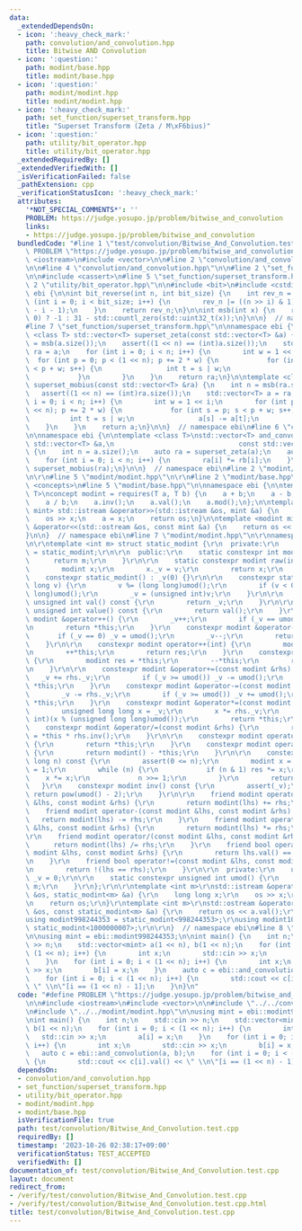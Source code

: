 ```yaml
---
data:
  _extendedDependsOn:
  - icon: ':heavy_check_mark:'
    path: convolution/and_convolution.hpp
    title: Bitwise AND Convolution
  - icon: ':question:'
    path: modint/base.hpp
    title: modint/base.hpp
  - icon: ':question:'
    path: modint/modint.hpp
    title: modint/modint.hpp
  - icon: ':heavy_check_mark:'
    path: set_function/superset_transform.hpp
    title: "Superset Transform (Zeta / M\xF6bius)"
  - icon: ':question:'
    path: utility/bit_operator.hpp
    title: utility/bit_operator.hpp
  _extendedRequiredBy: []
  _extendedVerifiedWith: []
  _isVerificationFailed: false
  _pathExtension: cpp
  _verificationStatusIcon: ':heavy_check_mark:'
  attributes:
    '*NOT_SPECIAL_COMMENTS*': ''
    PROBLEM: https://judge.yosupo.jp/problem/bitwise_and_convolution
    links:
    - https://judge.yosupo.jp/problem/bitwise_and_convolution
  bundledCode: "#line 1 \"test/convolution/Bitwise_And_Convolution.test.cpp\"\n#define\
    \ PROBLEM \"https://judge.yosupo.jp/problem/bitwise_and_convolution\"\n\n#include\
    \ <iostream>\n#include <vector>\n\n#line 2 \"convolution/and_convolution.hpp\"\
    \n\n#line 4 \"convolution/and_convolution.hpp\"\n\n#line 2 \"set_function/superset_transform.hpp\"\
    \n\n#include <cassert>\n#line 5 \"set_function/superset_transform.hpp\"\n\n#line\
    \ 2 \"utility/bit_operator.hpp\"\n\n#include <bit>\n#include <cstdint>\n\nnamespace\
    \ ebi {\n\nint bit_reverse(int n, int bit_size) {\n    int rev_n = 0;\n    for\
    \ (int i = 0; i < bit_size; i++) {\n        rev_n |= ((n >> i) & 1) << (bit_size\
    \ - i - 1);\n    }\n    return rev_n;\n}\n\nint msb(int x) {\n    return (x ==\
    \ 0) ? -1 : 31 - std::countl_zero(std::uint32_t(x));\n}\n\n}  // namespace ebi\n\
    #line 7 \"set_function/superset_transform.hpp\"\n\nnamespace ebi {\n\ntemplate\
    \ <class T> std::vector<T> superset_zeta(const std::vector<T> &a) {\n    int n\
    \ = msb(a.size());\n    assert((1 << n) == (int)a.size());\n    std::vector<T>\
    \ ra = a;\n    for (int i = 0; i < n; i++) {\n        int w = 1 << i;\n      \
    \  for (int p = 0; p < (1 << n); p += 2 * w) {\n            for (int s = p; s\
    \ < p + w; s++) {\n                int t = s | w;\n                ra[s] += ra[t];\n\
    \            }\n        }\n    }\n    return ra;\n}\n\ntemplate <class T> std::vector<T>\
    \ superset_mobius(const std::vector<T> &ra) {\n    int n = msb(ra.size());\n \
    \   assert((1 << n) == (int)ra.size());\n    std::vector<T> a = ra;\n    for (int\
    \ i = 0; i < n; i++) {\n        int w = 1 << i;\n        for (int p = 0; p < (1\
    \ << n); p += 2 * w) {\n            for (int s = p; s < p + w; s++) {\n      \
    \          int t = s | w;\n                a[s] -= a[t];\n            }\n    \
    \    }\n    }\n    return a;\n}\n\n}  // namespace ebi\n#line 6 \"convolution/and_convolution.hpp\"\
    \n\nnamespace ebi {\n\ntemplate <class T>\nstd::vector<T> and_convolution(const\
    \ std::vector<T> &a,\n                               const std::vector<T> &b)\
    \ {\n    int n = a.size();\n    auto ra = superset_zeta(a);\n    auto rb = superset_zeta(b);\n\
    \    for (int i = 0; i < n; i++) {\n        ra[i] *= rb[i];\n    }\n    return\
    \ superset_mobius(ra);\n}\n\n}  // namespace ebi\n#line 2 \"modint/modint.hpp\"\
    \n\r\n#line 5 \"modint/modint.hpp\"\n\r\n#line 2 \"modint/base.hpp\"\n\n#include\
    \ <concepts>\n#line 5 \"modint/base.hpp\"\n\nnamespace ebi {\n\ntemplate <class\
    \ T>\nconcept modint = requires(T a, T b) {\n    a + b;\n    a - b;\n    a *b;\n\
    \    a / b;\n    a.inv();\n    a.val();\n    a.mod();\n};\n\ntemplate <modint\
    \ mint> std::istream &operator>>(std::istream &os, mint &a) {\n    long long x;\n\
    \    os >> x;\n    a = x;\n    return os;\n}\n\ntemplate <modint mint>\nstd::ostream\
    \ &operator<<(std::ostream &os, const mint &a) {\n    return os << a.val();\n\
    }\n\n}  // namespace ebi\n#line 7 \"modint/modint.hpp\"\n\r\nnamespace ebi {\r\
    \n\r\ntemplate <int m> struct static_modint {\r\n  private:\r\n    using modint\
    \ = static_modint;\r\n\r\n  public:\r\n    static constexpr int mod() {\r\n  \
    \      return m;\r\n    }\r\n\r\n    static constexpr modint raw(int v) {\r\n\
    \        modint x;\r\n        x._v = v;\r\n        return x;\r\n    }\r\n\r\n\
    \    constexpr static_modint() : _v(0) {}\r\n\r\n    constexpr static_modint(long\
    \ long v) {\r\n        v %= (long long)umod();\r\n        if (v < 0) v += (long\
    \ long)umod();\r\n        _v = (unsigned int)v;\r\n    }\r\n\r\n    constexpr\
    \ unsigned int val() const {\r\n        return _v;\r\n    }\r\n\r\n    constexpr\
    \ unsigned int value() const {\r\n        return val();\r\n    }\r\n\r\n    constexpr\
    \ modint &operator++() {\r\n        _v++;\r\n        if (_v == umod()) _v = 0;\r\
    \n        return *this;\r\n    }\r\n    constexpr modint &operator--() {\r\n \
    \       if (_v == 0) _v = umod();\r\n        _v--;\r\n        return *this;\r\n\
    \    }\r\n\r\n    constexpr modint operator++(int) {\r\n        modint res = *this;\r\
    \n        ++*this;\r\n        return res;\r\n    }\r\n    constexpr modint operator--(int)\
    \ {\r\n        modint res = *this;\r\n        --*this;\r\n        return res;\r\
    \n    }\r\n\r\n    constexpr modint &operator+=(const modint &rhs) {\r\n     \
    \   _v += rhs._v;\r\n        if (_v >= umod()) _v -= umod();\r\n        return\
    \ *this;\r\n    }\r\n    constexpr modint &operator-=(const modint &rhs) {\r\n\
    \        _v -= rhs._v;\r\n        if (_v >= umod()) _v += umod();\r\n        return\
    \ *this;\r\n    }\r\n    constexpr modint &operator*=(const modint &rhs) {\r\n\
    \        unsigned long long x = _v;\r\n        x *= rhs._v;\r\n        _v = (unsigned\
    \ int)(x % (unsigned long long)umod());\r\n        return *this;\r\n    }\r\n\
    \    constexpr modint &operator/=(const modint &rhs) {\r\n        return *this\
    \ = *this * rhs.inv();\r\n    }\r\n\r\n    constexpr modint operator+() const\
    \ {\r\n        return *this;\r\n    }\r\n    constexpr modint operator-() const\
    \ {\r\n        return modint() - *this;\r\n    }\r\n\r\n    constexpr modint pow(long\
    \ long n) const {\r\n        assert(0 <= n);\r\n        modint x = *this, res\
    \ = 1;\r\n        while (n) {\r\n            if (n & 1) res *= x;\r\n        \
    \    x *= x;\r\n            n >>= 1;\r\n        }\r\n        return res;\r\n \
    \   }\r\n    constexpr modint inv() const {\r\n        assert(_v);\r\n       \
    \ return pow(umod() - 2);\r\n    }\r\n\r\n    friend modint operator+(const modint\
    \ &lhs, const modint &rhs) {\r\n        return modint(lhs) += rhs;\r\n    }\r\n\
    \    friend modint operator-(const modint &lhs, const modint &rhs) {\r\n     \
    \   return modint(lhs) -= rhs;\r\n    }\r\n    friend modint operator*(const modint\
    \ &lhs, const modint &rhs) {\r\n        return modint(lhs) *= rhs;\r\n    }\r\n\
    \r\n    friend modint operator/(const modint &lhs, const modint &rhs) {\r\n  \
    \      return modint(lhs) /= rhs;\r\n    }\r\n    friend bool operator==(const\
    \ modint &lhs, const modint &rhs) {\r\n        return lhs.val() == rhs.val();\r\
    \n    }\r\n    friend bool operator!=(const modint &lhs, const modint &rhs) {\r\
    \n        return !(lhs == rhs);\r\n    }\r\n\r\n  private:\r\n    unsigned int\
    \ _v = 0;\r\n\r\n    static constexpr unsigned int umod() {\r\n        return\
    \ m;\r\n    }\r\n};\r\n\r\ntemplate <int m>\r\nstd::istream &operator>>(std::istream\
    \ &os, static_modint<m> &a) {\r\n    long long x;\r\n    os >> x;\r\n    a = x;\r\
    \n    return os;\r\n}\r\ntemplate <int m>\r\nstd::ostream &operator<<(std::ostream\
    \ &os, const static_modint<m> &a) {\r\n    return os << a.val();\r\n}\r\n\r\n\
    using modint998244353 = static_modint<998244353>;\r\nusing modint1000000007 =\
    \ static_modint<1000000007>;\r\n\r\n}  // namespace ebi\n#line 8 \"test/convolution/Bitwise_And_Convolution.test.cpp\"\
    \n\nusing mint = ebi::modint998244353;\n\nint main() {\n    int n;\n    std::cin\
    \ >> n;\n    std::vector<mint> a(1 << n), b(1 << n);\n    for (int i = 0; i <\
    \ (1 << n); i++) {\n        int x;\n        std::cin >> x;\n        a[i] = x;\n\
    \    }\n    for (int i = 0; i < (1 << n); i++) {\n        int x;\n        std::cin\
    \ >> x;\n        b[i] = x;\n    }\n    auto c = ebi::and_convolution(a, b);\n\
    \    for (int i = 0; i < (1 << n); i++) {\n        std::cout << c[i].val() <<\
    \ \" \\n\"[i == (1 << n) - 1];\n    }\n}\n"
  code: "#define PROBLEM \"https://judge.yosupo.jp/problem/bitwise_and_convolution\"\
    \n\n#include <iostream>\n#include <vector>\n\n#include \"../../convolution/and_convolution.hpp\"\
    \n#include \"../../modint/modint.hpp\"\n\nusing mint = ebi::modint998244353;\n\
    \nint main() {\n    int n;\n    std::cin >> n;\n    std::vector<mint> a(1 << n),\
    \ b(1 << n);\n    for (int i = 0; i < (1 << n); i++) {\n        int x;\n     \
    \   std::cin >> x;\n        a[i] = x;\n    }\n    for (int i = 0; i < (1 << n);\
    \ i++) {\n        int x;\n        std::cin >> x;\n        b[i] = x;\n    }\n \
    \   auto c = ebi::and_convolution(a, b);\n    for (int i = 0; i < (1 << n); i++)\
    \ {\n        std::cout << c[i].val() << \" \\n\"[i == (1 << n) - 1];\n    }\n}"
  dependsOn:
  - convolution/and_convolution.hpp
  - set_function/superset_transform.hpp
  - utility/bit_operator.hpp
  - modint/modint.hpp
  - modint/base.hpp
  isVerificationFile: true
  path: test/convolution/Bitwise_And_Convolution.test.cpp
  requiredBy: []
  timestamp: '2023-10-26 02:38:17+09:00'
  verificationStatus: TEST_ACCEPTED
  verifiedWith: []
documentation_of: test/convolution/Bitwise_And_Convolution.test.cpp
layout: document
redirect_from:
- /verify/test/convolution/Bitwise_And_Convolution.test.cpp
- /verify/test/convolution/Bitwise_And_Convolution.test.cpp.html
title: test/convolution/Bitwise_And_Convolution.test.cpp
---
```

